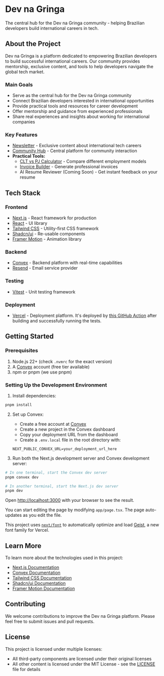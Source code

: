 # Dev na Gringa

The central hub for the Dev na Gringa community - helping Brazilian developers build international careers in tech.

## About the Project

Dev na Gringa is a platform dedicated to empowering Brazilian developers to build successful international careers. Our community provides mentorship, exclusive content, and tools to help developers navigate the global tech market.

### Main Goals

- Serve as the central hub for the Dev na Gringa community
- Connect Brazilian developers interested in international opportunities
- Provide practical tools and resources for career development
- Offer mentorship and guidance from experienced professionals
- Share real experiences and insights about working for international companies

### Key Features

- [Newsletter](http://newsletter.nagringa.dev/) - Exclusive content about international tech careers
- [Community Hub](http://nagringa.dev/) - Central platform for community interaction
- **Practical Tools:**
  - [CLT vs PJ Calculator](https://www.nagringa.dev/calculadora-clt-vs-pj) - Compare different employment models
  - [Invoice Builder](https://www.nagringa.dev/gerador-de-invoice) - Generate professional invoices
  - AI Resume Reviewer (Coming Soon) - Get instant feedback on your resume

## Tech Stack

### Frontend

- [Next.js](https://nextjs.org/) - React framework for production
- [React](https://reactjs.org/) - UI library
- [Tailwind CSS](https://tailwindcss.com/) - Utility-first CSS framework
- [Shadcn/ui](https://ui.shadcn.com/) - Re-usable components
- [Framer Motion](https://www.framer.com/motion/) - Animation library

### Backend

- [Convex](https://www.convex.dev/) - Backend platform with real-time capabilities
- [Resend](https://resend.com/) - Email service provider

### Testing

- [Vitest](https://vitest.dev/) - Unit testing framework

### Deployment

- [Vercel](https://vercel.com/) - Deployment platform. It's deployed by [this GitHub Action](./.github/workflows/test.yml) after building and successfully running the tests.

## Getting Started

### Prerequisites

1. Node.js 22+ (check `.nvmrc` for the exact version)
2. A [Convex](https://www.convex.dev/) account (free tier available)
3. npm or pnpm (we use pnpm)

### Setting Up the Development Environment

1. Install dependencies:

```bash
pnpm install
```

2. Set up Convex:

   - Create a free account at [Convex](https://www.convex.dev/)
   - Create a new project in the Convex dashboard
   - Copy your deployment URL from the dashboard
   - Create a `.env.local` file in the root directory with:

   ```env
   NEXT_PUBLIC_CONVEX_URL=your_deployment_url_here
   ```

3. Run both the Next.js development server and Convex development server:

```bash
# In one terminal, start the Convex dev server
pnpm convex dev

# In another terminal, start the Next.js dev server
pnpm dev
```

Open [http://localhost:3000](http://localhost:3000) with your browser to see the result.

You can start editing the page by modifying `app/page.tsx`. The page auto-updates as you edit the file.

This project uses [`next/font`](https://nextjs.org/docs/app/building-your-application/optimizing/fonts) to automatically optimize and load [Geist](https://vercel.com/font), a new font family for Vercel.

## Learn More

To learn more about the technologies used in this project:

- [Next.js Documentation](https://nextjs.org/docs)
- [Convex Documentation](https://docs.convex.dev/)
- [Tailwind CSS Documentation](https://tailwindcss.com/docs)
- [Shadcn/ui Documentation](https://ui.shadcn.com/)
- [Framer Motion Documentation](https://www.framer.com/motion/)

## Contributing

We welcome contributions to improve the Dev na Gringa platform. Please feel free to submit issues and pull requests.

## License

This project is licensed under multiple licenses:

- All third-party components are licensed under their original licenses
- All other content is licensed under the MIT License - see the [LICENSE](LICENSE) file for details
